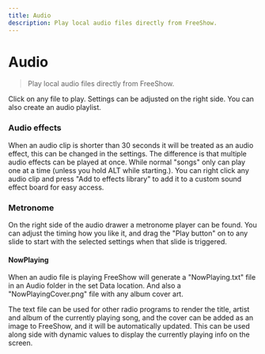 ```yaml
---
title: Audio
description: Play local audio files directly from FreeShow.
---
```


# Audio

> Play local audio files directly from FreeShow.

Click on any file to play. Settings can be adjusted on the right side. You can also create an audio playlist.

### Audio effects

When an audio clip is shorter than 30 seconds it will be treated as an audio effect, this can be changed in the settings. The difference is that multiple audio effects can be played at once. While normal "songs" only can play one at a time (unless you hold ALT while starting.). You can right click any audio clip and press "Add to effects library" to add it to a custom sound effect board for easy access.

### Metronome

On the right side of the audio drawer a metronome player can be found. You can adjust the timing how you like it, and drag the "Play button" on to any slide to start with the selected settings when that slide is triggered.

#### NowPlaying

When an audio file is playing FreeShow will generate a "NowPlaying.txt" file in an Audio folder in the set Data location. And also a "NowPlayingCover.png" file with any album cover art.

The text file can be used for other radio programs to render the title, artist and album of the currently playing song, and the cover can be added as an image to FreeShow, and it will be automatically updated. This can be used along side with dynamic values to display the currently playing info on the screen.
